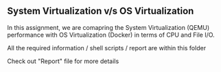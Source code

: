## System Virtualization v/s OS Virtualization

In this assignment, we are comapring the System Virtualization (QEMU) performance with OS Virtualization (Docker) in terms of CPU and File I/O.

All the required information / shell scripts / report are within this folder

Check out "Report" file for more details
